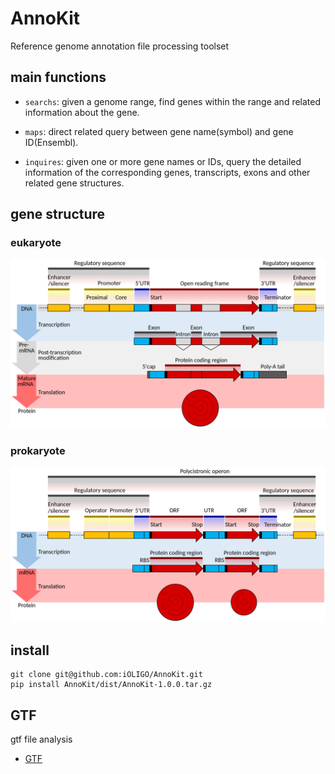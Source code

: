 # AnnoKit

Reference genome annotation file processing toolset

## main functions

- `searchs`: given a genome range, find genes within the range and related information about the gene.

- `maps`: direct related query between gene name(symbol) and gene ID(Ensembl).

- `inquires`: given one or more gene names or IDs, query the detailed information of the corresponding genes, transcripts, exons and other related gene structures.

## gene structure

### eukaryote

<div align="center">

<img src="./imgs/Gene_structure_eukaryote.png">

</div>

### prokaryote

<div align="center">

<img src="./imgs/Gene_structure_prokaryote.png">

</div>

## install

```shell
git clone git@github.com:iOLIGO/AnnoKit.git
pip install AnnoKit/dist/AnnoKit-1.0.0.tar.gz
```

## GTF

gtf file analysis

- [GTF](https://github.com/iOLIGO/AnnoKit/blob/main/docs/GTF.md)
